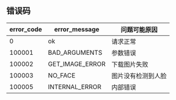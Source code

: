 <span id="errorCode"></span>

## 错误码

|error_code|error_message|问题可能原因|
|--------|-----|-----|
|0|ok|请求正常|
|100001|BAD_ARGUMENTS|参数错误|
|100002|GET_IMAGE_ERROR|下载图片失败|
|100003|NO_FACE|图片没有检测到人脸|
|100005|INTERNAL_ERROR|内部错误|
